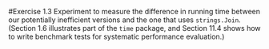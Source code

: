 #Exercise 1.3
Experiment to measure the difference in running time between our potentially inefficient versions and the one that uses `strings.Join`.(Section 1.6 illustrates part of the `time` package, and Section 11.4 shows how to write benchmark tests for systematic performance evaluation.)
